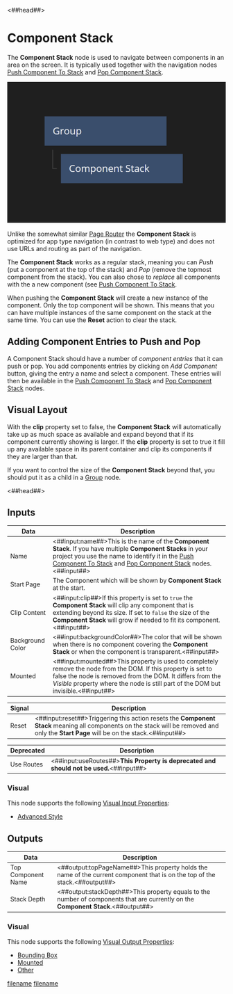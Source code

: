 <##head##>

# Component Stack

The **Component Stack** node is used to navigate between components in an area on the screen. It is typically used together with the navigation nodes [Push Component To Stack](/nodes/component-stack/push-component/) and [Pop Component Stack](/nodes/component-stack/pop-component/).

![](component-stack1.png ':class=img-size-m')

Unlike the somewhat similar [Page Router](/nodes/navigation/page-router/) the **Component Stack** is optimized for app type navigation (in contrast to web type) and does not use URLs and routing as part of the navigation.

The **Component Stack** works as a regular stack, meaning you can _Push_ (put a component at the top of the stack) and _Pop_ (remove the topmost component from the stack). You can also chose to _replace_ all components with the a new component (see [Push Component To Stack](/nodes/component-stack/push-component/).

When pushing the **Component Stack** will create a new instance of the component. Only the top component will be shown. This means that you can have multiple instances of the same component on the stack at the same time. You can use the **Reset** action to clear the stack.

## Adding Component Entries to Push and Pop

A Component Stack should have a number of _component entries_ that it can push or pop. You add components entries by clicking on _Add Component_ button, giving the entry a name and select a component. These entries will then be available in the [Push Component To Stack](/nodes/component-stack/push-component/) and [Pop Component Stack](/nodes/component-stack/pop-component) nodes.

## Visual Layout

With the **clip** property set to <span class="ndl-data">false</span>, the **Component Stack** will automatically take up as much space as available and expand beyond that if its component currently showing is larger. If the **clip** property is set to <span class="ndl-data">true</span> it fill up any available space in its parent container and clip its components if they are larger than that.

If you want to control the size of the **Component Stack** beyond that, you should put it as a child in a [Group](/nodes/ui-elements/group/) node.

<##head##>

## Inputs

| Data                                           | Description                                                                                                                                                                                                                                                                                                        |
| ---------------------------------------------- | ------------------------------------------------------------------------------------------------------------------------------------------------------------------------------------------------------------------------------------------------------------------------------------------------------------------ |
| <span class="ndl-data">Name</span>             | <##input:name##>This is the name of the **Component Stack**. If you have multiple **Component Stacks** in your project you use the name to identify it in the [Push Component To Stack](/nodes/component-stack/push-component/) and [Pop Component Stack](/nodes/component-stack/pop-component) nodes. <##input##> |
| <span class="ndl-data">Start Page</span>       | The Component which will be shown by **Component Stack** at the start.                                                                                                                                                                                                                                             |
| <span class="ndl-data">Clip Content</span>     | <##input:clip##>If this property is set to `true` the **Component Stack** will clip any component that is extending beyond its size. If set to `false` the size of the **Component Stack** will grow if needed to fit its component.<##input##>                                                                    |
| <span class="ndl-data">Background Color</span> | <##input:backgroundColor##>The color that will be shown when there is no component covering the **Component Stack** or when the component is transparent.<##input##>                                                                                                                                               |
| <span class="ndl-data">Mounted</span>          | <##input:mounted##>This property is used to completely remove the node from the DOM. If this property is set to false the node is removed from the DOM. It differs from the _Visible_ property where the node is still part of the DOM but invisible.<##input##>                                                   |

| Signal                                | Description                                                                                                                                                                             |
| ------------------------------------- | --------------------------------------------------------------------------------------------------------------------------------------------------------------------------------------- |
| <span class="ndl-signal">Reset</span> | <##input:reset##>Triggering this action resets the **Component Stack** meaning all components on the stack will be removed and only the **Start Page** will be on the stack.<##input##> |

| Deprecated                                     | Description                                                                             |
| ---------------------------------------------- | --------------------------------------------------------------------------------------- |
| <span class="ndl-deprecated">Use Routes</span> | <##input:useRoutes##>**This Property is deprecated and should not be used.**<##input##> |

### Visual

This node supports the following [Visual Input Properties](nodes/ui-elements/visual-input-properties/):

-   [Advanced Style](nodes/ui-elements/visual-input-properties/#advanced-style)

## Outputs

| Data                                             | Description                                                                                                                        |
| ------------------------------------------------ | ---------------------------------------------------------------------------------------------------------------------------------- |
| <span class="ndl-data">Top Component Name</span> | <##output:topPageName##>This property holds the name of the current component that is on the top of the stack.<##output##>         |
| <span class="ndl-data">Stack Depth</span>        | <##output:stackDepth##>This property equals to the number of components that are currently on the **Component Stack**.<##output##> |

### Visual

This node supports the following [Visual Output Properties](nodes/ui-elements/visual-output-properties/):

-   [Bounding Box](nodes/ui-elements/visual-output-properties/#bounding-box)
-   [Mounted](nodes/ui-elements/visual-output-properties/#mounted)
-   [Other](nodes/ui-elements/visual-output-properties/#other)

<div class="hidden-props-for-editor">

[filename](../../ui-elements/visual-input-properties/README.md ':include')
[filename](../../ui-elements/visual-output-properties/README.md ':include')

</div>
